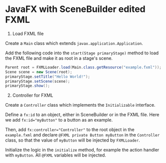 # JavaFX with SceneBuilder edited FXML

  1. Load FXML file
  
  Create a `Main` class which extends `javax.application.Application`.
  
  Add the following code into the `start(Stage primaryStage)` method to load the FXML file and make it as root in a stage's scene.
  
  ```java
  Parent root = FXMLLoader.load(Main.class.getResource("example.fxml"));
  Scene scene = new Scene(root);
  primaryStage.setTitle("Hello World!");
  primaryStage.setScene(scene);
  primaryStage.show();
  ```
  
  2. Controller for FXML
  
  Create a `Controller` class which implements the `Initializable` interface.
  
  Define a `fx:id` to an object, either in SceneBuilder or in the FXML file. Here we add `fx:id="myButton"` to a button as an example.
  
  Then, add `fx:controller="Controller"` to the root object in the `example.fxml` and declare `@FXML private Button myButton` in the `Controller` class, so that the value of `myButton` will be injected by `FXMLLoader`.
  
  Initialize the logic in the `initialize` method, for example the action handler with `myButton`. All `@FXML` variables will be injected.